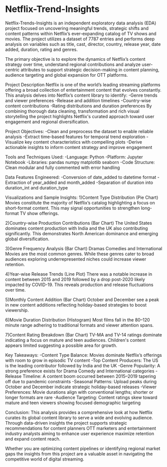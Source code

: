 # Netflix-Trend-Insights
Netflix-Trends-Insights is an independent exploratory data analysis (EDA) project focused on uncovering meaningful trends, strategic shifts and content patterns within Netflix’s ever-expanding catalog of TV shows and movies. The project utilizes a dataset of 7787 entries and performs deep analysis on variables such as title, cast, director, country, release year, date added, duration, rating and genres.

The primary objective is to explore the dynamics of Netflix’s content strategy over time, understand regional contributions and analyze user-centric attributes to support strategic decision-making in content planning, audience targeting and global expansion for OTT platforms.

Project Description
Netflix is one of the world’s leading streaming platforms offering a broad collection of entertainment content that evolves constantly. This analysis delves into Netflix’s content library to identify:
-Genre trends and viewer preferences
-Release and addition timelines
-Country-wise content contributions
-Rating distributions and duration preferences
By combining thorough data cleaning, transformation and rich visual storytelling the project highlights Netflix's curated approach toward user engagement and regional diversification.


Project Objectives:
-Clean and preprocess the dataset to enable reliable analysis
-Extract time-based features for temporal trend exploration
-Visualize key content characteristics with compelling plots
-Derive actionable insights to inform content strategy and improve engagement

Tools and Techniques Used:
-Language: Python
-Platform: Jupyter Notebook
-Libraries: pandas numpy matplotlib seaborn
-Code Structure: Clean modular and fully commented with error handling

Data Features Engineered:
-Conversion of date_added to datetime format
-Extraction of year_added and month_added
-Separation of duration into duration_int and duration_type

Visualizations and Sample Insights:
1)Content Type Distribution (Pie Chart)
Movies constitute the majority of Netflix’s catalog highlighting a focus on short-format content. This may signal opportunities to strengthen long-format TV show offerings.

2)Country-wise Production Contributions (Bar Chart)
The United States dominates content production with India and the UK also contributing significantly. This demonstrates North American dominance and emerging global diversification.

3)Genre Frequency Analysis (Bar Chart)
Dramas Comedies and International Movies are the most common genres. While these genres cater to broad audiences exploring underrepresented niches could increase viewer retention.

4)Year-wise Release Trends (Line Plot)
There was a notable increase in content between 2015 and 2019 followed by a drop post-2020 likely impacted by COVID-19. This reveals production and release fluctuations over time.

5)Monthly Content Addition (Bar Chart)
October and December see a peak in new content additions reflecting holiday-based strategies to boost viewership.

6)Movie Duration Distribution (Histogram)
Most films fall in the 80–120 minute range adhering to traditional formats and viewer attention spans.

7)Content Rating Breakdown (Bar Chart)
TV-MA and TV-14 ratings dominate indicating a focus on mature and teen audiences. Children's content appears limited suggesting a possible area for growth.

Key Takeaways:
-Content Type Balance: Movies dominate Netflix’s offerings with room to grow in episodic TV content
-Top Content Producers: The US is the leading contributor followed by India and the UK
-Genre Popularity: A strong preference exists for Drama Comedy and International categories
-Release Timeline: A content boom occurred between 2015–2019 tapering off due to pandemic constraints
-Seasonal Patterns: Upload peaks during October and December indicate strategic holiday-based releases
-Viewer Preferences: Movie durations align with conventional lengths; shorter or longer formats are rare
-Audience Targeting: Content ratings skew toward mature and teen viewers showing focused demographic targeting


Conclusion:
This analysis provides a comprehensive look at how Netflix curates its global content library to serve a wide and evolving audience. Through data-driven insights the project supports strategic recommendations for content planners OTT marketers and entertainment industry analysts aiming to enhance user experience maximize retention and expand content reach.

Whether you are optimizing content pipelines or identifying regional market gaps the insights from this project are a valuable asset in navigating the competitive world of digital streaming.

